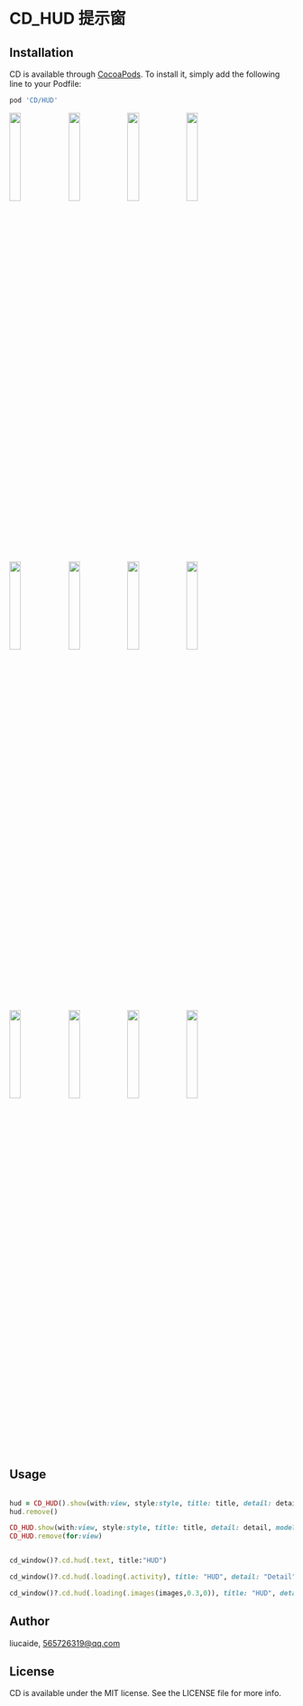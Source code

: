 # CD_HUD 提示窗

## Installation

CD is available through [CocoaPods](https://cocoapods.org). To install
it, simply add the following line to your Podfile:

```ruby
pod 'CD/HUD'
```
<p>
  <img src="https://github.com/liucaide/Images/blob/master/CD/hud10.png" width="20%" />
  <img src="https://github.com/liucaide/Images/blob/master/CD/hud11.png" width="20%" />
  <img src="https://github.com/liucaide/Images/blob/master/CD/hud12.png" width="20%" />
  <img src="https://github.com/liucaide/Images/blob/master/CD/hud13.png" width="20%" />
</p>

<p>
  <img src="https://github.com/liucaide/Images/blob/master/CD/hud14.png" width="20%" />
  <img src="https://github.com/liucaide/Images/blob/master/CD/hud1.png" width="20%" />
  <img src="https://github.com/liucaide/Images/blob/master/CD/hud2.png" width="20%" />
  <img src="https://github.com/liucaide/Images/blob/master/CD/hud3.png" width="20%" />
  
  
</p>

<p>
  <img src="https://github.com/liucaide/Images/blob/master/CD/hud15.png" width="20%" />
  <img src="https://github.com/liucaide/Images/blob/master/CD/hud20.png" width="20%" />
  <img src="https://github.com/liucaide/Images/blob/master/CD/hud21.png" width="20%" />
  <img src="https://github.com/liucaide/Images/blob/master/CD/hud22.png" width="20%" />
</p>

## Usage
```ruby

hud = CD_HUD().show(with:view, style:style, title: title, detail: detail, model: model)
hud.remove()

CD_HUD.show(with:view, style:style, title: title, detail: detail, model: model)
CD_HUD.remove(for:view)
```

```ruby

cd_window()?.cd.hud(.text, title:"HUD")

cd_window()?.cd.hud(.loading(.activity), title: "HUD", detail: "Detail").hud_remove(10)

cd_window()?.cd.hud(.loading(.images(images,0.3,0)), title: "HUD", detail: "Detail").hud_remove(10)

```

## Author

liucaide, 565726319@qq.com

## License

CD is available under the MIT license. See the LICENSE file for more info.
